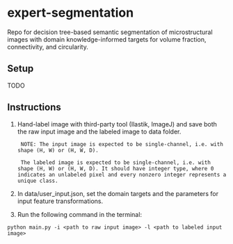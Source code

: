 # expert-segmentation

Repo for decision tree-based semantic segmentation of microstructural images with domain knowledge-informed targets for volume fraction, connectivity, and circularity.

## Setup

TODO


## Instructions

1. Hand-label image with third-party tool (Ilastik, ImageJ) and save both the raw input image and the labeled image to data folder.

        NOTE: The input image is expected to be single-channel, i.e. with shape (H, W) or (H, W, D).

        The labeled image is expected to be single-channel, i.e. with shape (H, W) or (H, W, D). It should have integer type, where 0 indicates an unlabeled pixel and every nonzero integer represents a unique class.


2. In data/user_input.json, set the domain targets and the parameters for input feature transformations.
3. Run the following command in the terminal:

```
python main.py -i <path to raw input image> -l <path to labeled input image>
```
